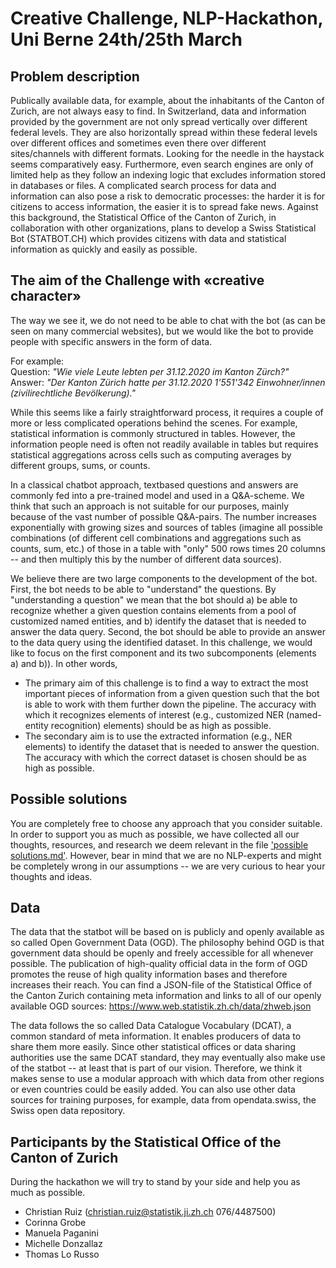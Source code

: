 # Creative Challenge, NLP-Hackathon, Uni Berne 24th/25th March

## Problem description
Publically available data, for example, about the inhabitants of the Canton of Zurich, are not always easy to find. In Switzerland, data and information provided by the government are not only spread vertically over different federal levels. They are also horizontally spread within these federal levels over different offices and sometimes even there over different sites/channels with different formats. Looking for the needle in the haystack seems comparatively easy. 
Furthermore, even search engines are only of limited help as they follow an indexing logic that excludes information stored in databases or files.
A complicated search process for data and information can also pose a risk to democratic processes: the harder it is for citizens to access information, the easier it is to spread fake news. 
Against this background, the Statistical Office of the Canton of Zurich, in collaboration with other organizations, plans to develop a Swiss Statistical Bot (STATBOT.CH) which provides citizens with data and statistical information as quickly and easily as possible.

## The aim of the Challenge with «creative character»

The way we see it, we do not need to be able to chat with the bot (as can be seen on many commercial websites), but we would like the bot to provide people with specific answers in the form of data. 

For example:  
Question: *"Wie viele Leute lebten per 31.12.2020 im Kanton Zürch?"*  
Answer: *"Der Kanton Zürich hatte per 31.12.2020 1'551'342 Einwohner/innen (zivilirechtliche Bevölkerung)."*  

While this seems like a fairly straightforward process, it requires a couple of more or less complicated operations behind the scenes. For example, statistical information is commonly structured in tables. However, the information people need is often not readily available in tables but requires statistical aggregations across cells such as computing averages by different groups, sums, or counts. 

In a classical chatbot approach, textbased questions and answers are commonly fed into a pre-trained model and used in a Q&A-scheme. We think that such an approach is not suitable for our purposes, mainly because of the vast number of possible Q&A-pairs. The number increases exponentially with growing sizes and sources of tables (imagine all possible combinations (of different cell combinations and aggregations such as counts, sum, etc.) of those in a table with "only" 500 rows times 20 columns -- and then multiply this by the number of different data sources).

We believe there are two large components to the development of the bot. First, the bot needs to be able to "understand" the questions. By "understanding a question" we mean that the bot should a) be able to recognize whether a given question contains elements from a pool of customized named entities, and b) identify the dataset that is needed to answer the data query. Second, the bot should be able to provide an answer to the data query using the identified dataset. In this challenge, we would like to focus on the first component and its two subcomponents (elements a) and b)). In other words, 
- The primary aim of this challenge is to find a way to extract the most important pieces of information from a given question such that the bot is able to work with them further down the pipeline. The accuracy with which it recognizes elements of interest (e.g.,  customized NER (named-entity recognition) elements) should be as high as possible.  
- The secondary aim is to use the extracted information (e.g., NER elements) to identify the dataset that is needed to answer the question. The accuracy with which the correct dataset is chosen should be as high as possible.  


## Possible solutions
You are completely free to choose any approach that you consider suitable. In order to support you as much as possible, we have collected all our thoughts, resources, and research we deem relevant in the file ['possible solutions.md'](02_possible_solutions.md). However, bear in mind that we are no NLP-experts and might be completely wrong in our assumptions -- we are very curious to hear your thoughts and ideas.

## Data
The data that the statbot will be based on is publicly and openly available as so called Open Government Data (OGD). The philosophy behind OGD is that government data should be openly and freely accessible for all whenever possible. The publication of high-quality official data in the form of OGD promotes the reuse of high quality information bases and therefore increases their reach. You can find a JSON-file of the Statistical Office of the Canton Zurich containing meta information and links to all of our openly available OGD sources: https://www.web.statistik.zh.ch/data/zhweb.json

The data follows the so called Data Catalogue Vocabulary (DCAT), a common standard of meta information. It enables producers of data to share them more easily. Since other statistical offices or data sharing authorities use the same DCAT standard, they may eventually also make use of the statbot -- at least that is part of our vision. Therefore, we think it makes sense to use a modular approach with which data from other regions or even countries could be easily added. You can also use other data sources for training purposes, for example, data from opendata.swiss, the Swiss open data repository.

## Participants by the Statistical Office of the Canton of Zurich
During the hackathon we will try to stand by your side and help you as much as possible. 

- Christian Ruiz (christian.ruiz@statistik.ji.zh.ch 076/4487500)
- Corinna Grobe
- Manuela Paganini
- Michelle Donzallaz
- Thomas Lo Russo


